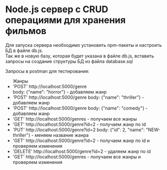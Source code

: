 <h1>Node.js сервер с CRUD операциями для хранения фильмов</h1>

Для запуска сервера необходимо установить npm-пакеты и настроить БД в файле db.js. <br />Так же в новую базу, которая будет указана в файле db.js, вставить запросы на создание структуры БД из файла database.sql

Запросы в postman для тестирования:
<ul>Жанры
<li>'POST' http://localhost:5000/genre </br> body: {"name": "horror"} - добавляем жанр</li>
<li>'POST' http://localhost:5000/genre body: {"name": "thriller"} - добавляем жанр</li>
<li>'POST' http://localhost:5000/genre body: {"name": "comedy"} - добавляем жанр</li>
<li>'GET' http://localhost:5000/genres - получаем все жанры</li>
<li>'GET' http://localhost:5000/genre?id=2 - получаем жанр по id</li>
<li>'PUT' http://localhost:5000/genre?id=2 body: {"id": 2, "name": "NEW-thriller"} - меняем название жанра</li>
<li>'GET' http://localhost:5000/genre?id=2 - получаем жанр по id и проверяем изменения</li>
<li>'DELETE' http://localhost:5000/genre?id=2 - удаляем жанр по id</li>
<li>'GET' http://localhost:5000/genres - получаем все жанры и проверяем изменения</li>
</ul>

